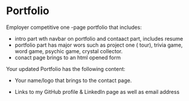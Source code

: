 # Portfolio
Employer competitive one -page portfolio that includes:
- intro part wth navbar on portfolio and contaact part, includes resume
- portfolio part has major wors such as project one ( tour), trivia game, word game, psychic game, crystal collector. 
- conact page brings to an html opened form

Your updated Portfolio has the following content:

- Your name/logo that brings to the contact page.

- Links to my GitHub profile & LinkedIn page as well as email address

 











